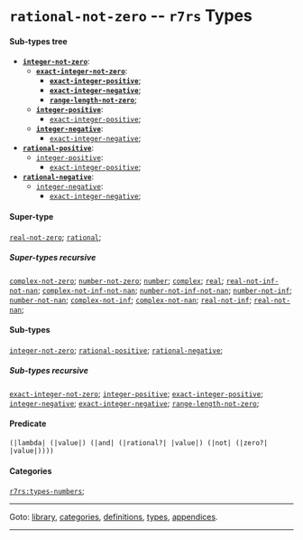 

<a id='type__r7rs__rational-not-zero'></a>

# `rational-not-zero` -- `r7rs` Types


#### Sub-types tree

* **[`integer-not-zero`](../../r7rs/types/integer-not-zero.md#type__r7rs__integer-not-zero)**:
  * **[`exact-integer-not-zero`](../../r7rs/types/exact-integer-not-zero.md#type__r7rs__exact-integer-not-zero)**:
    * **[`exact-integer-positive`](../../r7rs/types/exact-integer-positive.md#type__r7rs__exact-integer-positive)**;
    * **[`exact-integer-negative`](../../r7rs/types/exact-integer-negative.md#type__r7rs__exact-integer-negative)**;
    * **[`range-length-not-zero`](../../r7rs/types/range-length-not-zero.md#type__r7rs__range-length-not-zero)**;
  * **[`integer-positive`](../../r7rs/types/integer-positive.md#type__r7rs__integer-positive)**:
    * [`exact-integer-positive`](../../r7rs/types/exact-integer-positive.md#type__r7rs__exact-integer-positive);
  * **[`integer-negative`](../../r7rs/types/integer-negative.md#type__r7rs__integer-negative)**:
    * [`exact-integer-negative`](../../r7rs/types/exact-integer-negative.md#type__r7rs__exact-integer-negative);
* **[`rational-positive`](../../r7rs/types/rational-positive.md#type__r7rs__rational-positive)**:
  * [`integer-positive`](../../r7rs/types/integer-positive.md#type__r7rs__integer-positive):
    * [`exact-integer-positive`](../../r7rs/types/exact-integer-positive.md#type__r7rs__exact-integer-positive);
* **[`rational-negative`](../../r7rs/types/rational-negative.md#type__r7rs__rational-negative)**:
  * [`integer-negative`](../../r7rs/types/integer-negative.md#type__r7rs__integer-negative):
    * [`exact-integer-negative`](../../r7rs/types/exact-integer-negative.md#type__r7rs__exact-integer-negative);


#### Super-type

[`real-not-zero`](../../r7rs/types/real-not-zero.md#type__r7rs__real-not-zero);
[`rational`](../../r7rs/types/rational.md#type__r7rs__rational);


##### Super-types recursive

[`complex-not-zero`](../../r7rs/types/complex-not-zero.md#type__r7rs__complex-not-zero);
[`number-not-zero`](../../r7rs/types/number-not-zero.md#type__r7rs__number-not-zero);
[`number`](../../r7rs/types/number.md#type__r7rs__number);
[`complex`](../../r7rs/types/complex.md#type__r7rs__complex);
[`real`](../../r7rs/types/real.md#type__r7rs__real);
[`real-not-inf-not-nan`](../../r7rs/types/real-not-inf-not-nan.md#type__r7rs__real-not-inf-not-nan);
[`complex-not-inf-not-nan`](../../r7rs/types/complex-not-inf-not-nan.md#type__r7rs__complex-not-inf-not-nan);
[`number-not-inf-not-nan`](../../r7rs/types/number-not-inf-not-nan.md#type__r7rs__number-not-inf-not-nan);
[`number-not-inf`](../../r7rs/types/number-not-inf.md#type__r7rs__number-not-inf);
[`number-not-nan`](../../r7rs/types/number-not-nan.md#type__r7rs__number-not-nan);
[`complex-not-inf`](../../r7rs/types/complex-not-inf.md#type__r7rs__complex-not-inf);
[`complex-not-nan`](../../r7rs/types/complex-not-nan.md#type__r7rs__complex-not-nan);
[`real-not-inf`](../../r7rs/types/real-not-inf.md#type__r7rs__real-not-inf);
[`real-not-nan`](../../r7rs/types/real-not-nan.md#type__r7rs__real-not-nan);


#### Sub-types

[`integer-not-zero`](../../r7rs/types/integer-not-zero.md#type__r7rs__integer-not-zero);
[`rational-positive`](../../r7rs/types/rational-positive.md#type__r7rs__rational-positive);
[`rational-negative`](../../r7rs/types/rational-negative.md#type__r7rs__rational-negative);


##### Sub-types recursive

[`exact-integer-not-zero`](../../r7rs/types/exact-integer-not-zero.md#type__r7rs__exact-integer-not-zero);
[`integer-positive`](../../r7rs/types/integer-positive.md#type__r7rs__integer-positive);
[`exact-integer-positive`](../../r7rs/types/exact-integer-positive.md#type__r7rs__exact-integer-positive);
[`integer-negative`](../../r7rs/types/integer-negative.md#type__r7rs__integer-negative);
[`exact-integer-negative`](../../r7rs/types/exact-integer-negative.md#type__r7rs__exact-integer-negative);
[`range-length-not-zero`](../../r7rs/types/range-length-not-zero.md#type__r7rs__range-length-not-zero);


#### Predicate

```
(|lambda| (|value|) (|and| (|rational?| |value|) (|not| (|zero?| |value|))))
```


#### Categories

[`r7rs:types-numbers`](../../r7rs/categories/r7rs_3a_types-numbers.md#category__r7rs__r7rs_3a_types-numbers);

----

Goto: [library](../../r7rs/_index.md#library__r7rs), [categories](../../r7rs/categories/_index.md#toc__r7rs__categories), [definitions](../../r7rs/definitions/_index.md#toc__r7rs__definitions), [types](../../r7rs/types/_index.md#toc__r7rs__types), [appendices](../../r7rs/appendices/_index.md#toc__r7rs__appendices).

----

